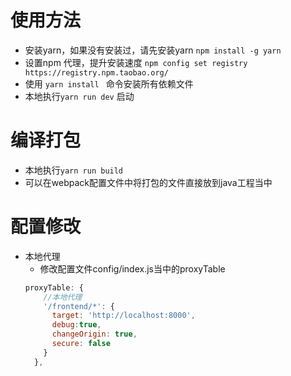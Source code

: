 # 使用方法
- 安装yarn，如果没有安装过，请先安装yarn `npm install -g yarn `
- 设置npm 代理，提升安装速度 `npm config set registry https://registry.npm.taobao.org/`
- 使用 `yarn install ` 命令安装所有依赖文件
- 本地执行`yarn run dev` 启动
# 编译打包
- 本地执行`yarn run build`
- 可以在webpack配置文件中将打包的文件直接放到java工程当中

# 配置修改
- 本地代理
  - 修改配置文件config/index.js当中的proxyTable
  ``` javascript
  proxyTable: {
      //本地代理
      '/frontend/*': {
        target: 'http://localhost:8000',
        debug:true,
        changeOrigin: true,
        secure: false
      }
    },
```
